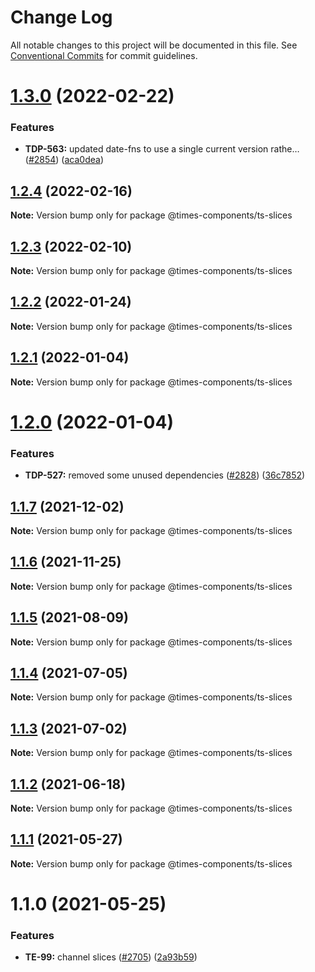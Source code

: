 # Change Log

All notable changes to this project will be documented in this file.
See [Conventional Commits](https://conventionalcommits.org) for commit guidelines.

# [1.3.0](https://github.com/newsuk/times-components/compare/@times-components/ts-slices@1.2.4...@times-components/ts-slices@1.3.0) (2022-02-22)


### Features

* **TDP-563:** updated date-fns to use a single current version rathe… ([#2854](https://github.com/newsuk/times-components/issues/2854)) ([aca0dea](https://github.com/newsuk/times-components/commit/aca0deaa75f182f2b759ddfb262277d249aeff77))





## [1.2.4](https://github.com/newsuk/times-components/compare/@times-components/ts-slices@1.2.3...@times-components/ts-slices@1.2.4) (2022-02-16)

**Note:** Version bump only for package @times-components/ts-slices





## [1.2.3](https://github.com/newsuk/times-components/compare/@times-components/ts-slices@1.2.2...@times-components/ts-slices@1.2.3) (2022-02-10)

**Note:** Version bump only for package @times-components/ts-slices





## [1.2.2](https://github.com/newsuk/times-components/compare/@times-components/ts-slices@1.2.1...@times-components/ts-slices@1.2.2) (2022-01-24)

**Note:** Version bump only for package @times-components/ts-slices





## [1.2.1](https://github.com/newsuk/times-components/compare/@times-components/ts-slices@1.2.0...@times-components/ts-slices@1.2.1) (2022-01-04)

**Note:** Version bump only for package @times-components/ts-slices





# [1.2.0](https://github.com/newsuk/times-components/compare/@times-components/ts-slices@1.1.7...@times-components/ts-slices@1.2.0) (2022-01-04)


### Features

* **TDP-527:** removed some unused dependencies ([#2828](https://github.com/newsuk/times-components/issues/2828)) ([36c7852](https://github.com/newsuk/times-components/commit/36c78520fa0970f4216d9a64cc8e95c380f2a294))





## [1.1.7](https://github.com/newsuk/times-components/compare/@times-components/ts-slices@1.1.6...@times-components/ts-slices@1.1.7) (2021-12-02)

**Note:** Version bump only for package @times-components/ts-slices





## [1.1.6](https://github.com/newsuk/times-components/compare/@times-components/ts-slices@1.1.5...@times-components/ts-slices@1.1.6) (2021-11-25)

**Note:** Version bump only for package @times-components/ts-slices





## [1.1.5](https://github.com/newsuk/times-components/compare/@times-components/ts-slices@1.1.4...@times-components/ts-slices@1.1.5) (2021-08-09)

**Note:** Version bump only for package @times-components/ts-slices





## [1.1.4](https://github.com/newsuk/times-components/compare/@times-components/ts-slices@1.1.3...@times-components/ts-slices@1.1.4) (2021-07-05)

**Note:** Version bump only for package @times-components/ts-slices





## [1.1.3](https://github.com/newsuk/times-components/compare/@times-components/ts-slices@1.1.2...@times-components/ts-slices@1.1.3) (2021-07-02)

**Note:** Version bump only for package @times-components/ts-slices





## [1.1.2](https://github.com/newsuk/times-components/compare/@times-components/ts-slices@1.1.1...@times-components/ts-slices@1.1.2) (2021-06-18)

**Note:** Version bump only for package @times-components/ts-slices





## [1.1.1](https://github.com/newsuk/times-components/compare/@times-components/ts-slices@1.1.0...@times-components/ts-slices@1.1.1) (2021-05-27)

**Note:** Version bump only for package @times-components/ts-slices





# 1.1.0 (2021-05-25)


### Features

* **TE-99:** channel slices ([#2705](https://github.com/newsuk/times-components/issues/2705)) ([2a93b59](https://github.com/newsuk/times-components/commit/2a93b59c02e082aefc5dcbb10a1362d1cc14a52f))
